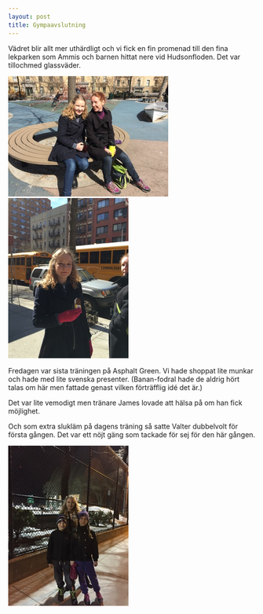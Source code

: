 ```yaml
---
layout: post
title: Gympaavslutning
---
```


Vädret blir allt mer uthärdligt och vi fick en fin promenad till den fina
lekparken som Ammis och barnen hittat nere vid Hudsonfloden. Det var tillochmed
glassväder.

<a href="/images/2015-03-13/IMG_2177.JPG"><img src="/images/2015-03-13/thumbnails/IMG_2177.JPG" /></a>
<a href="/images/2015-03-13/IMG_2180.JPG"><img src="/images/2015-03-13/thumbnails/IMG_2180.JPG" /></a>

Fredagen var sista träningen på Asphalt Green. Vi hade shoppat lite munkar och
hade med lite svenska presenter. (Banan-fodral hade de aldrig hört talas om här
men fattade genast vilken förträfflig idé det är.)

Det var lite vemodigt men tränare James lovade att hälsa på om han fick
möjlighet.

Och som extra slukläm på dagens träning så satte Valter dubbelvolt för första
gången. Det var ett nöjt gäng som tackade för sej för den här gången.

<a href="/images/2015-03-13/IMG_2194.JPG"><img src="/images/2015-03-13/thumbnails/IMG_2194.JPG" /></a>

